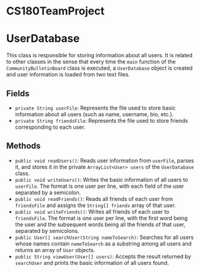 # CS180TeamProject



# UserDatabase

This class is responsible for storing information about all users. It is related to other classes in the sense that every time the `main` function of the `CommunityBulletinBoard` class is executed, a `UserDatabase` object is created and user information is loaded from two text files.

## Fields

- `private String userFile`: Represents the file used to store basic information about all users (such as name, username, bio, etc.).
- `private String friendsFile`: Represents the file used to store friends corresponding to each user.

## Methods

- `public void readUsers()`: Reads user information from `userFile`, parses it, and stores it in the private `ArrayList<User> users` of the `UserDatabase` class.
- `public void writeUsers()`: Writes the basic information of all users to `userFile`. The format is one user per line, with each field of the user separated by a semicolon.
- `public void readFriends()`: Reads all friends of each user from `friendsFile` and assigns the `String[] friends` array of that user.
- `public void writeFriends()`: Writes all friends of each user to `friendsFile`. The format is one user per line, with the first word being the user and the subsequent words being all the friends of that user, separated by semicolons.
- `public User[] searchUser(String nameToSearch)`: Searches for all users whose names contain `nameToSearch` as a substring among all users and returns an array of `User` objects.
- `public String viewUser(User[] users)`: Accepts the result returned by `searchUser` and prints the basic information of all users found.


